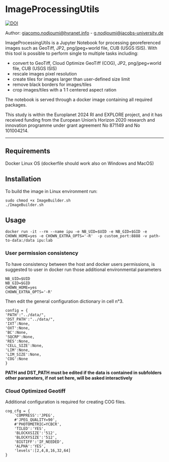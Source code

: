 # ImageProcessingUtils
[![DOI](https://zenodo.org/badge/287286230.svg)](https://zenodo.org/badge/latestdoi/287286230)

Author: giacomo.nodjoumi@hyranet.info - g.nodjoumi@jacobs-university.de

ImageProcessingUtils is a Jupyter Notebook for processing georeferenced images such as GeoTiff, JP2, png/jpeg+world file, CUB (USGS ISIS).
With this tool is possible to perform single to multiple tasks including:

* convert to GeoTiff, Cloud Optimize GeoTiff (COG), JP2, png/jpeg+world file, CUB (USGS ISIS)
* rescale images pixel resolution
* create tiles for images larger than user-defined size limit
* remove black borders for images/tiles
* crop images/tiles with a 1:1 centered aspect ration

The notebook is served through a docker image containing all required packages.

This study is within the Europlanet 2024 RI and EXPLORE project, and it has received funding from the European Union’s Horizon 2020 research and innovation programme under grant agreement No 871149 and No 101004214.

_____________________________________________________________________________

## Requirements

Docker
Linux OS (dockerfile should work also on Windows and MacOS)

## Installation

To build the image in Linux environment run:
```
sudo chmod +x ImageBuilder.sh
./ImageBuilder.sh
```

## Usage

```
docker run -it --rm --name ipu -e NB_UID=$UID -e NB_GID=$GID -e CHOWN_HOME=yes -e CHOWN_EXTRA_OPTS='-R'  -p custom_port:8888 -v path-to-data:/data ipu:lab
```

### User permission consistency
To have consistency between the host and docker users permissions, is suggested to user in docker run those additional environmental parameters
```
NB_UID=$UID
NB_GID=$GID
CHOWN_HOME=yes
CHOWN_EXTRA_OPTS='-R'
```
Then edit the general configuration dictionary in cell n°3.
```
config = {
'PATH':"../data/",
'DST_PATH':"../data/",
'IXT':None,
'OXT':None,
'BC':None,
'SQCRP':None,
'RES':None,
'CELL_SIZE':None,
'LIM':None,
'LIM_SIZE':None,
'COG':None
}
```
**PATH and DST_PATH must be edited if the data is contained in subfolders**
**other parameters, if not set here, will be asked interactively**

### Cloud Optimized Geotiff

Additional configuration is required for creating COG files.
```
cog_cfg = {
    'COMPRESS':'JPEG',
    #'JPEG_QUALITY=90',
    #'PHOTOMETRIC=YCBCR',
    'TILED':'YES',
    'BLOCKXSIZE':'512',
    'BLOCKYSIZE':'512',
    'BIGTIFF':'IF_NEEDED',
    'ALPHA':'YES',
    'levels':[2,4,8,16,32,64]
}
```
